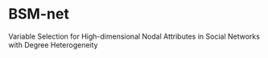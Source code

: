 # BSM-net
Variable Selection for High-dimensional Nodal Attributes in Social Networks with Degree Heterogeneity

